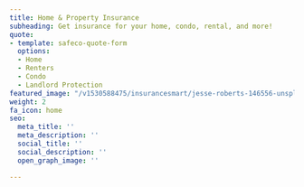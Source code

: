 ```yaml
---
title: Home & Property Insurance
subheading: Get insurance for your home, condo, rental, and more!
quote:
- template: safeco-quote-form
  options:
  - Home
  - Renters
  - Condo
  - Landlord Protection
featured_image: "/v1530588475/insurancesmart/jesse-roberts-146556-unsplash%20%281%29.jpg"
weight: 2
fa_icon: home
seo:
  meta_title: ''
  meta_description: ''
  social_title: ''
  social_description: ''
  open_graph_image: ''

---
```

